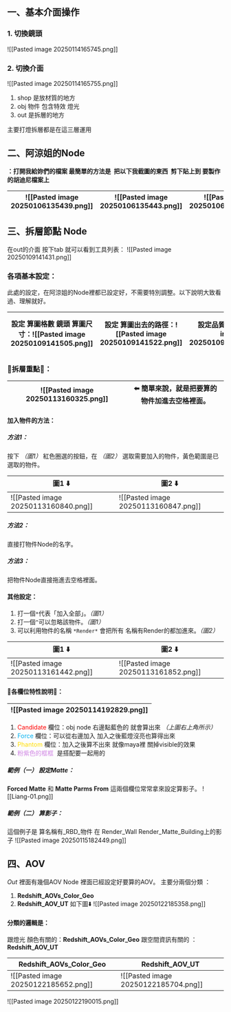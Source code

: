 ## 一、基本介面操作
### 1. 切換鏡頭
![[Pasted image 20250114165745.png]]
### 2. 切換介面
![[Pasted image 20250114165755.png]]
1. shop 是放材質的地方
2. obj 物件 包含特效 燈光
3. out 是拆層的地方

主要打燈拆層都是在這三層運用

## 二、阿涼姐的Node
**：打開我給妳們的檔案 最簡單的方法是  把以下我截圖的東西  剪下貼上到 要製作的胡迪尼檔案上**

| ![[Pasted image 20250106135439.png]] | ![[Pasted image 20250106135443.png]] | ![[Pasted image 20250106135446.png]] |
| ------------------------------------ | ------------------------------------ | ------------------------------------ |

## 三、拆層節點 Node
在out的介面 按下tab 就可以看到工具列表：
![[Pasted image 20250109141431.png]]

### 各項基本設定：
此處的設定，在阿涼姐的Node裡都已設定好，不需要特別調整。以下說明大致看過、理解就好。

| 設定 算圖格數 鏡頭 算圖尺寸：![[Pasted image 20250109141505.png]] | 設定 算圖出去的路徑：![[Pasted image 20250109141522.png]] | 設定品質：![[Pasted image 20250109141538.png]] | 設定動態模糊：![[Pasted image 20250109141555.png]] | 設定GI **記得兩個都要用 Brute force**：![[Pasted image 20250109141720.png]] |
| ---------------------------------------------------- | ----------------------------------------------- | ----------------------------------------- | ------------------------------------------- | ----------------------------------------------------------------- |

### 🌟拆層重點🌟：

| ![[Pasted image 20250113160325.png]] | ⬅️ 簡單來說，就是把要算的物件加進去空格裡面。 |
| ------------------------------------ | ------------------------ |

#### 加入物件的方法：
##### 方法1：
按下 *（圖1）* 紅色圈選的按鈕，在 *（圖2）* 選取需要加入的物件，黃色範圍是已選取的物件。

| 圖1 ⬇️                                | 圖2 ⬇️                                |
| ------------------------------------ | ------------------------------------ |
| ![[Pasted image 20250113160840.png]] | ![[Pasted image 20250113160847.png]] |
##### 方法2：
直接打物件Node的名字。
##### 方法3：
把物件Node直接拖進去空格裡面。

#### 其他設定：
1. 打一個`*`代表「加入全部」。*（圖1）*
2. 打一個`^`可以忽略該物件。*（圖1）*
3. 可以利用物件的名稱 `*Render*` 會把所有 名稱有Render的都加進來。*（圖2）*

| 圖1 ⬇️                                | 圖2 ⬇️                                |
| ------------------------------------ | ------------------------------------ |
| ![[Pasted image 20250113161442.png]] | ![[Pasted image 20250113161852.png]] |

#### 🌟各欄位特性說明🌟：

| ![[Pasted image 20250114192829.png]] |
| ------------------------------------ |
1. <span style="color:rgb(255, 0, 0)">Candidate</span> 欄位：obj node 右邊點藍色的 就會算出來 *（上圖右上角所示）*
2. <span style="color:rgb(0, 176, 240)">Force</span> 欄位：可以從右邊加入 加入之後藍燈沒亮也算得出來  
3. <span style="color:rgb(255, 221, 0)">Phantom</span> 欄位：加入之後算不出來 就像maya裡 關掉visible的效果
4. <span style="color:rgb(208, 134, 228)">粉紫色的框框</span>  是搭配要一起用的

##### 範例（一） 設定Matte：
**Forced Matte** 和 **Matte Parms From** 這兩個欄位常常拿來設定算影子。
![[Liang-01.png]]

##### 範例（二） 算影子：
這個例子是 算名稱有_RBD_物件 在 Render_Wall Render_Matte_Building上的影子
![[Pasted image 20250115182449.png]]

## 四、AOV
*Out* 裡面有幾個AOV Node 裡面已經設定好要算的AOV。
主要分兩個分類 ：
1. **Redshift_AOVs_Color_Geo**
2. **Redshift_AOV_UT**
如下圖⬇️
![[Pasted image 20250122185358.png]]

#### 分類的邏輯是：
跟燈光 顏色有關的：**Redshift_AOVs_Color_Geo**
跟空間資訊有關的 ：**Redshift_AOV_UT**

| **Redshift_AOVs_Color_Geo**          | **Redshift_AOV_UT**                  |
| ------------------------------------ | ------------------------------------ |
| ![[Pasted image 20250122185652.png]] | ![[Pasted image 20250122185704.png]] |
![[Pasted image 20250122190015.png]]